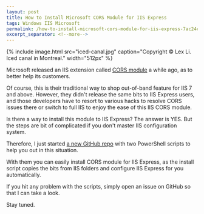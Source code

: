 ```yaml
---
layout: post
title: How to Install Microsoft CORS Module for IIS Express
tags: Windows IIS Microsoft
permalink: /how-to-install-microsoft-cors-module-for-iis-express-7ac24e4c3bc4
excerpt_separator: <!--more-->
---
```

{% include image.html
src="iced-canal.jpg" caption="Copyright © Lex Li. Iced canal in Montreal." width="512px" %}

Microsoft released an IIS extension called [CORS module](https://blogs.iis.net/iisteam/introducing-iis-cors-1-0) a while ago, as to better help its customers.

Of course, this is their traditional way to shop out-of-band feature for IIS 7 and above. However, they didn't release the same bits to IIS Express users, and those developers have to resort to various hacks to resolve CORS issues there or switch to full IIS to enjoy the ease of this IIS CORS module.

Is there a way to install this module to IIS Express? The answer is YES. But the steps are bit of complicated if you don't master IIS configuration system.
<!--more-->

Therefore, I just started [a new GitHub repo](https://github.com/lextm/iisexpress-cors) with two PowerShell scripts to help you out in this situation.

With them you can easily install CORS module for IIS Express, as the install script copies the bits from IIS folders and configure IIS Express for you automatically.

If you hit any problem with the scripts, simply open an issue on GitHub so that I can take a look.

Stay tuned.
